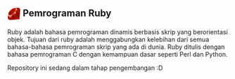 <h2><img align="center" alt="ruby" height="30" width="30" src="https://raw.githubusercontent.com/devicons/devicon/master/icons/ruby/ruby-original.svg">&nbsp;Pemrograman Ruby</h2>

<p>Ruby adalah bahasa pemrograman dinamis berbasis skrip yang berorientasi objek. Tujuan dari ruby adalah menggabungkan kelebihan dari semua bahasa-bahasa pemrograman skrip yang ada di dunia. Ruby ditulis dengan bahasa pemrograman C dengan kemampuan dasar seperti Perl dan Python.</p>

<p>Repository ini sedang dalam tahap pengembangan :D</p>
